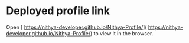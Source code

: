 # Deployed profile link

Open [ https://nithya-developer.github.io/Nithya-Profile/]( https://nithya-developer.github.io/Nithya-Profile/) to view it in the browser.